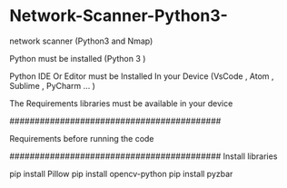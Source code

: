 # Network-Scanner-Python3-
network scanner (Python3 and Nmap)

Python must be installed (Python 3 )


Python IDE Or Editor must be Installed In your Device (VsCode , Atom , Sublime , PyCharm ... )


The Requirements libraries must be available in your device


##########################################


Requirements before running the code


##########################################
Install  libraries 

pip install Pillow
pip install opencv-python
pip install pyzbar

